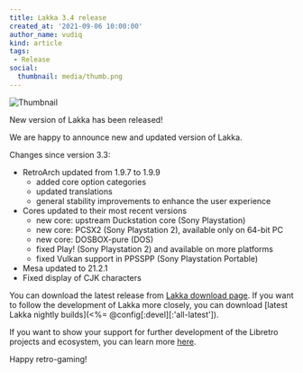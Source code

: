 ```yaml
---
title: Lakka 3.4 release
created_at: '2021-09-06 10:00:00'
author_name: vudiq
kind: article
tags:
 - Release
social:
  thumbnail: media/thumb.png
---
```


![Thumbnail](media/thumb.png)

New version of Lakka has been released!

We are happy to announce new and updated version of Lakka.

Changes since version 3.3:

- RetroArch updated from 1.9.7 to 1.9.9
  - added core option categories
  - updated translations
  - general stability improvements to enhance the user experience
- Cores updated to their most recent versions
  - new core: upstream Duckstation core (Sony Playstation)
  - new core: PCSX2 (Sony Playstation 2), available only on 64-bit PC
  - new core: DOSBOX-pure (DOS)
  - fixed Play! (Sony Playstation 2) and available on more platforms
  - fixed Vulkan support in PPSSPP (Sony Playstation Portable)
- Mesa updated to 21.2.1
- Fixed display of CJK characters

You can download the latest release from [Lakka download page](/get). If you want to follow the development of Lakka more closely, you can download [latest Lakka nightly builds](<%= @config[:devel][:'all-latest']).

If you want to show your support for further development of the Libretro projects and ecosystem, you can learn more [here](https://retroarch.com/index.php?page=donate).

Happy retro-gaming!
